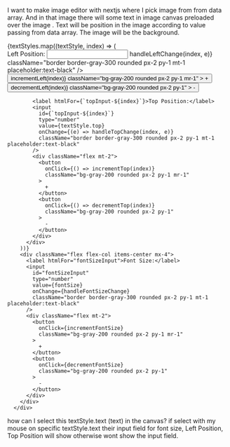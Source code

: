 I want to make image editor with nextjs where I pick image from from data array. And in that image there will some text in image canvas preloaded over the image . Text will be position in the image according to value passing from data array. The image will be the background. 


<div className="flex justify-center mt-4">
        {textStyles.map((textStyle, index) => (
          <div key={index} className="flex flex-col items-center mx-4">
            <label htmlFor={`leftInput-${index}`}>Left Position:</label>
            <input
              id={`leftInput-${index}`}
              type="number"
              value={textStyle.left}
              onChange={(e) => handleLeftChange(index, e)}
              className="border border-gray-300 rounded px-2 py-1 mt-1 placeholder:text-black"
            />
            <div className="flex mt-2">
              <button
                onClick={() => incrementLeft(index)}
                className="bg-gray-200 rounded px-2 py-1 mr-1"
              >
                +
              </button>
              <button
                onClick={() => decrementLeft(index)}
                className="bg-gray-200 rounded px-2 py-1"
              >
                -
              </button>
            </div>

            <label htmlFor={`topInput-${index}`}>Top Position:</label>
            <input
              id={`topInput-${index}`}
              type="number"
              value={textStyle.top}
              onChange={(e) => handleTopChange(index, e)}
              className="border border-gray-300 rounded px-2 py-1 mt-1 placeholder:text-black"
            />
            <div className="flex mt-2">
              <button
                onClick={() => incrementTop(index)}
                className="bg-gray-200 rounded px-2 py-1 mr-1"
              >
                +
              </button>
              <button
                onClick={() => decrementTop(index)}
                className="bg-gray-200 rounded px-2 py-1"
              >
                -
              </button>
            </div>
          </div>
        ))}
        <div className="flex flex-col items-center mx-4">
          <label htmlFor="fontSizeInput">Font Size:</label>
          <input
            id="fontSizeInput"
            type="number"
            value={fontSize}
            onChange={handleFontSizeChange}
            className="border border-gray-300 rounded px-2 py-1 mt-1 placeholder:text-black"
          />
          <div className="flex mt-2">
            <button
              onClick={incrementFontSize}
              className="bg-gray-200 rounded px-2 py-1 mr-1"
            >
              +
            </button>
            <button
              onClick={decrementFontSize}
              className="bg-gray-200 rounded px-2 py-1"
            >
              -
            </button>
          </div>
        </div>
      </div>

 how can I select this textStyle.text (text) in the canvas? if select with my mouse on specific textStyle.text their input field for font size, Left Position, Top Position will show otherwise wont show the input field.  
